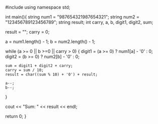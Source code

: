 #include <iostream>
using namespace std;

int main(){
  string num1 = "987654321987654321";
  string num2 = "123456789123456789";
  string result;
  int carry, a, b, digit1, digit2, sum;

  result = "";
  carry = 0;

  a = num1.length() - 1;
  b = num2.length() - 1;

  while (a >= 0 || b >=0 || carry > 0) {
    digit1 = (a >= 0) ? num1[a] - '0' : 0;
    digit2 = (b >= 0) ? num2[b] - '0' : 0;

    sum = digit1 + digit2 + carry;
    carry = sum / 10;
    result = char((sum % 10) + '0') + result;

    a--;
    b--;
  }

  cout << "Sum: " << result << endl;

  return 0;
}

